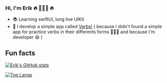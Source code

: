 
### Hi, I'm Erik 🔥 👨🏻‍💻 🔥

- 📚  Learning swiftUI, long live UIKit
- 📱  I develop a simple app called [Verbs!][1] ( because I didn't found a simple app for practice verbs in their differents forms 🤷🏻‍♂️ and because I'm developer 😆 )

## Fun facts

[![Erik's GitHub stats](https://github-readme-stats.vercel.app/api?username=erikfloresq&layout=compact&theme=dark)](https://github.com/erikfloresq/github-readme-stats)

[![Top Langs](https://github-readme-stats.vercel.app/api/top-langs/?username=erikfloresq&layout=compact&theme=dark&hide=python,c)](https://github.com/erikfloresq/github-readme-stats)



[1]: https://apps.apple.com/us/app/verbs/id1323891770


